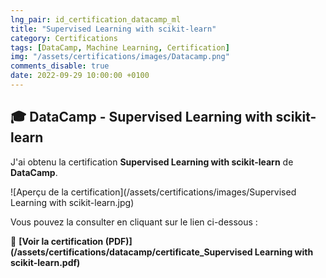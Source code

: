 ```yaml
---
lng_pair: id_certification_datacamp_ml
title: "Supervised Learning with scikit-learn"
category: Certifications
tags: [DataCamp, Machine Learning, Certification]
img: "/assets/certifications/images/Datacamp.png"
comments_disable: true
date: 2022-09-29 10:00:00 +0100
---
```


## 🎓 DataCamp - Supervised Learning with scikit-learn

J'ai obtenu la certification **Supervised Learning with scikit-learn** de **DataCamp**.

![Aperçu de la certification](/assets/certifications/images/Supervised Learning with scikit-learn.jpg)  

Vous pouvez la consulter en cliquant sur le lien ci-dessous :

📜 **[Voir la certification (PDF)](/assets/certifications/datacamp/certificate_Supervised Learning with scikit-learn.pdf)** 
